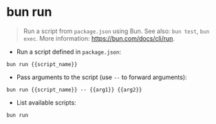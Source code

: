 # bun run

> Run a script from `package.json` using Bun.
> See also: `bun test`, `bun exec`.
> More information: <https://bun.com/docs/cli/run>.

- Run a script defined in `package.json`:

`bun run {{script_name}}`

- Pass arguments to the script (use `--` to forward arguments):

`bun run {{script_name}} -- {{arg1}} {{arg2}}`

- List available scripts:

`bun run`
